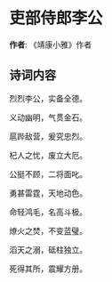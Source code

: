 # 吏部侍郎李公

**作者**: 《靖康小雅》作者

## 诗词内容

烈烈李公，实备全德。

义动幽明，气贯金石。

扈跸敌营，爰究忠烈。

杞人之忧，废立大厄。

公挺不顾，二将面叱。

勇甚雷霆，天地动色。

命轻鸿毛，名高斗极。

燎火之焚，不变蓝璧。

滔天之溺，砥柱独立。

死得其所，震耀方册。

